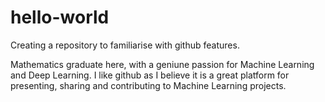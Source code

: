 # hello-world
Creating a repository to familiarise with github features.

Mathematics graduate here, with a geniune passion for Machine Learning and Deep Learning.
I like github as I believe it is a great platform for presenting, sharing and contributing to Machine Learning projects.
